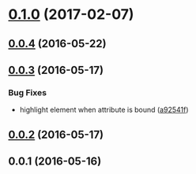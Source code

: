 <a name="0.1.0"></a>
# [0.1.0](https://github.com/MarcScheib/aurelia-syntax-highlighter/compare/0.0.4...v0.1.0) (2017-02-07)



<a name="0.0.4"></a>
## [0.0.4](https://github.com/MarcScheib/aurelia-syntax-highlighter/compare/0.0.3...v0.0.4) (2016-05-22)



<a name="0.0.3"></a>
## [0.0.3](https://github.com/MarcScheib/aurelia-syntax-highlighter/compare/0.0.2...v0.0.3) (2016-05-17)


### Bug Fixes

* highlight element when attribute is bound ([a92541f](https://github.com/MarcScheib/aurelia-syntax-highlighter/commit/a92541f))



<a name="0.0.2"></a>
## [0.0.2](https://github.com/MarcScheib/aurelia-syntax-highlighter/compare/0.0.1...v0.0.2) (2016-05-17)



<a name="0.0.1"></a>
## 0.0.1 (2016-05-16)



